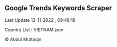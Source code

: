 

## Google Trends Keywords Scraper 
 
Last Update 13-11-2022 , 09:48:19

Country List :
VIETNAM.json



© Abdul Muttaqin 
